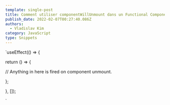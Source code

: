 ```yaml
---
template: single-post
title: Comment utiliser componentWillUnmount dans un Functional Components
publish_date: 2022-02-07T00:27:40.086Z
authors:
  - Vladislav Kim
category: JavaScript
type: Snippets
---
```

`useEffect(() => {

return () => {

// Anything in here is fired on component unmount.

};

}, \[]);

`